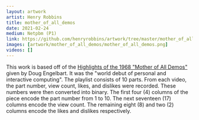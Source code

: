 ```yaml
---
layout: artwork
artist: Henry Robbins
title: mother_of_all_demos
date: 2021-02-24
medium: Netpbm (P1)
link: https://github.com/henryrobbins/artwork/tree/master/mother_of_all_demos
images: [artwork/mother_of_all_demos/mother_of_all_demos.png]
videos: []
---
```

This work is based off of the [Highlights of the 1968 "Mother of All
Demos"](https://youtube.com/playlist?list=PLCGFadV4FqU2yAqCzKaxnKKXgnJBUrKTE)
given by Doug Engelbart. It was the "world debut of personal and interactive
computing". The playlist consists of 10 parts. From each video, the part
number, view count, likes, and dislikes were recorded. These numbers were then
converted into binary. The first four (4) columns of the piece encode the part
number from 1 to 10. The next seventeen (17) columns encode the view count. The
remaining eight (8) and two (2) columns encode the likes and dislikes
respectively.
